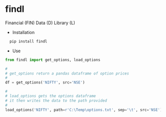 # findl
Financial (FIN) Data (D) Library (L)

* Installation
```python
  pip install findl
```

* Use

```python
from findl import get_options, load_options

#
# get_options return a pandas dataframe of option prices
# 
df = get_options('NIFTY', src='NSE')

#
# load_options gets the options dataframe
# it then writes the data to the path provided
#
load_options('NIFTY', path=r'C:\Temp\options.txt', sep='\t', src='NSE')

```
